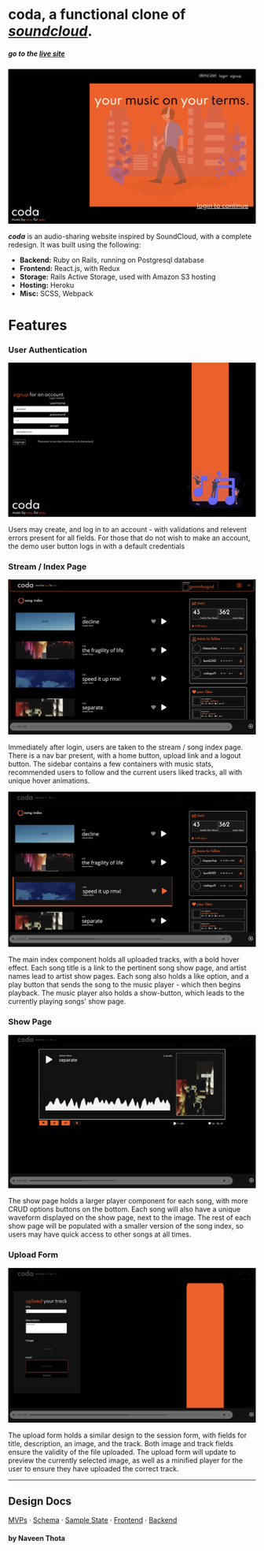 # **__coda__**, a functional clone of _[soundcloud](http://www.soundcloud.com/)_. 
##### go to the [live site](https://app-coda.herokuapp.com/#/)

![splash page](https://github.com/helloitsnaveen/coda/blob/master/readmeImages/SPLASHIMAGE.png)

_**coda**_ is an audio-sharing website inspired by SoundCloud, with a complete redesign. 
It was built using the following:   
* **Backend:** Ruby on Rails, running on Postgresql database
* **Frontend:** React.js, with Redux   
* **Storage:** Rails Active Storage, used with Amazon S3 hosting
* **Hosting:** Heroku       
* **Misc:** SCSS, Webpack                 

# Features 
### User Authentication 
![signup page](https://github.com/helloitsnaveen/coda/blob/master/readmeImages/SIGNUPIMAGE.png)  

Users may create, and log in to an account - with validations and relevent errors present for all fields. For those that do not wish to make an account, the demo user button logs in with a default credentials

### Stream / Index Page
![stream](https://github.com/helloitsnaveen/coda/blob/master/readmeImages/STREAMIMAGE.png)  

Immediately after login, users are taken to the stream / song index page. There is a nav bar present, with a home button, upload link and a logout button. The sidebar contains a few containers with music stats, recommended users to follow and the current users liked tracks, all with unique hover animations.    

![stream 2](https://github.com/helloitsnaveen/coda/blob/master/readmeImages/STREAM2IMAGE.png)  

The main index component holds all uploaded tracks, with a bold hover effect. Each song title is a link to the pertinent song show page, and artist names lead to artist show pages. Each song also holds a like option, and a play button that sends the song to the music player - which then begins playback. The music player also holds a show-button, which leads to the currently playing songs' show page.

### Show Page 
![show page](https://github.com/helloitsnaveen/coda/blob/master/readmeImages/SHOWIMAGE.png)  

The show page holds a larger player component for each song, with more CRUD options buttons on the bottom. Each song will also have a unique waveform displayed on the show page, next to the image. The rest of each show page will be populated with a smaller version of the song index, so users may have quick access to other songs at all times.

### Upload Form 
![upload form](https://github.com/helloitsnaveen/coda/blob/master/readmeImages/UPLOADIMAGE.png)  

The upload form holds a similar design to the session form, with fields for title, description, an image, and the track. Both image and track fields ensure the validity of the file uploaded. The upload form will update to preview the currently selected image, as well as a minified player for the user to ensure they have uploaded the correct track. 


--- 
## Design Docs
[MVPs](https://github.com/helloitsnaveen/coda/wiki/mvp-list) · [Schema](https://github.com/helloitsnaveen/coda/wiki/schema) · [Sample State](https://github.com/helloitsnaveen/coda/wiki/sample-state) · [Frontend](https://github.com/helloitsnaveen/coda/wiki/frontend-routes) · [Backend](https://github.com/helloitsnaveen/coda/wiki/backend-routes)

#### by Naveen Thota

